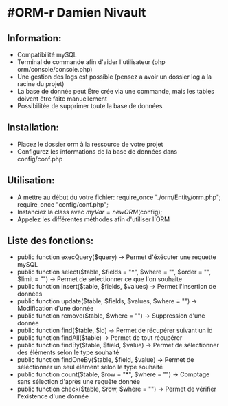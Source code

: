 #ORM-r Damien Nivault
=====

Information:
------------

* Compatibilité mySQL
* Terminal de commande afin d'aider l'utilisateur (php orm/console/console.php)
* Une gestion des logs est possible (pensez a avoir un dossier log à la racine du projet)
* La base de donnée peut Être crée via une commande, mais les tables doivent être faite manuellement
* Possibilitée de supprimer toute la base de données

Installation:
-------------

* Placez le dossier orm à la ressource de votre projet
* Configurez les informations de la base de données dans config/conf.php

Utilisation:
------------

* A mettre au début du votre fichier:
    require_once "./orm/Entity/orm.php";
    require_once "config/conf.php";
* Instanciez la class avec $myVar = new ORM($config);
* Appelez les différentes méthodes afin d'utiliser l'ORM

Liste des fonctions:
--------------------

* public function execQuery($query)
    -> Permet d'éxécuter une requette mySQL
* public function select($table, $fields = "*", $where = "", $order = "", $limit = "")
    -> Permet de selectionner ce que l'on souhaite
* public function insert($table, $fields, $values)
    -> Permet l'insertion de données
* public function update($table, $fields, $values, $where = "")
    -> Modification d'une donnée
* public function remove($table, $where = "")
    -> Suppression d'une donnée
* public function find($table, $id)
    -> Permet de récupérer suivant un id
* public function findAll($table)
    -> Permet de tout récupérer
* public function findBy($table, $field, $value)
    -> Permet de sélectionner des éléments selon le type souhaité
* public function findOneBy($table, $field, $value)
    -> Permet de séléctionner un seul élément selon le type souhaité
* public function count($table, $row = "*", $where = "")
    -> Comptage sans sélection d'après une requête donnée
* public function check($table, $row, $where = "")
    -> Permet de vérifier l'existence d'une donnée
